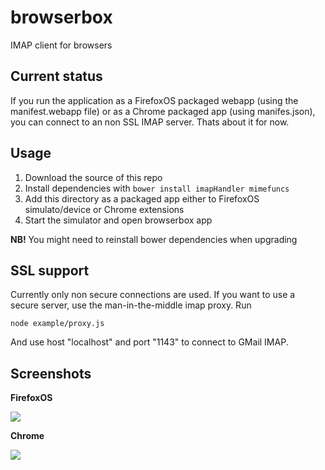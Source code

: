 # browserbox

IMAP client for browsers

## Current status

If you run the application as a FirefoxOS packaged webapp (using the manifest.webapp file) or as a Chrome packaged app (using manifes.json), you can connect to an non SSL IMAP server. Thats about it for now.

## Usage

  1. Download the source of this repo
  2. Install dependencies with `bower install imapHandler mimefuncs`
  3. Add this directory as a packaged app either to FirefoxOS simulato/device or Chrome extensions
  4. Start the simulator and open browserbox app

**NB!** You might need to reinstall bower dependencies when upgrading

## SSL support

Currently only non secure connections are used. If you want to use a secure server, use the man-in-the-middle imap proxy. Run

    node example/proxy.js

And use host "localhost" and port "1143" to connect to GMail IMAP.

## Screenshots

**FirefoxOS**

![](https://raw2.github.com/Kreata/browserbox/master/example/firefoxos.png)

**Chrome**

![](https://raw2.github.com/Kreata/browserbox/master/example/chrome.png)

